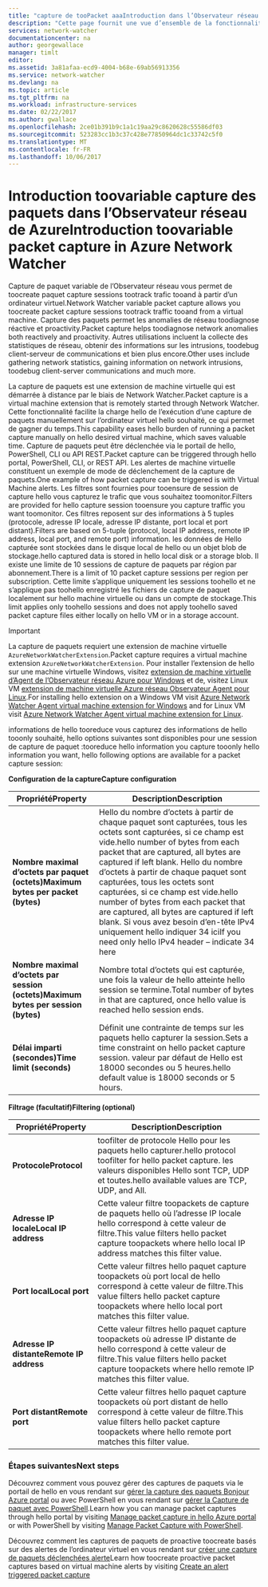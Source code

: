 ```yaml
---
title: "capture de tooPacket aaaIntroduction dans l’Observateur réseau de Azure | Documents Microsoft"
description: "Cette page fournit une vue d’ensemble de la fonctionnalité de capture de paquets hello Observateur réseau"
services: network-watcher
documentationcenter: na
author: georgewallace
manager: timlt
editor: 
ms.assetid: 3a81afaa-ecd9-4004-b68e-69ab56913356
ms.service: network-watcher
ms.devlang: na
ms.topic: article
ms.tgt_pltfrm: na
ms.workload: infrastructure-services
ms.date: 02/22/2017
ms.author: gwallace
ms.openlocfilehash: 2ce01b391b9c1a1c19aa29c8620628c55586df03
ms.sourcegitcommit: 523283cc1b3c37c428e77850964dc1c33742c5f0
ms.translationtype: MT
ms.contentlocale: fr-FR
ms.lasthandoff: 10/06/2017
---
```

# <a name="introduction-toovariable-packet-capture-in-azure-network-watcher"></a><span data-ttu-id="46af6-103">Introduction toovariable capture des paquets dans l’Observateur réseau de Azure</span><span class="sxs-lookup"><span data-stu-id="46af6-103">Introduction toovariable packet capture in Azure Network Watcher</span></span>

<span data-ttu-id="46af6-104">Capture de paquet variable de l’Observateur réseau vous permet de toocreate paquet capture sessions tootrack trafic tooand à partir d’un ordinateur virtuel.</span><span class="sxs-lookup"><span data-stu-id="46af6-104">Network Watcher variable packet capture allows you toocreate packet capture sessions tootrack traffic tooand from a virtual machine.</span></span> <span data-ttu-id="46af6-105">Capture des paquets permet les anomalies de réseau toodiagnose réactive et proactivity.</span><span class="sxs-lookup"><span data-stu-id="46af6-105">Packet capture helps toodiagnose network anomalies both reactively and proactivity.</span></span> <span data-ttu-id="46af6-106">Autres utilisations incluent la collecte des statistiques de réseau, obtenir des informations sur les intrusions, toodebug client-serveur de communications et bien plus encore.</span><span class="sxs-lookup"><span data-stu-id="46af6-106">Other uses include gathering network statistics, gaining information on network intrusions, toodebug client-server communications and much more.</span></span>

<span data-ttu-id="46af6-107">La capture de paquets est une extension de machine virtuelle qui est démarrée à distance par le biais de Network Watcher.</span><span class="sxs-lookup"><span data-stu-id="46af6-107">Packet capture is a virtual machine extension that is remotely started through Network Watcher.</span></span> <span data-ttu-id="46af6-108">Cette fonctionnalité facilite la charge hello de l’exécution d’une capture de paquets manuellement sur l’ordinateur virtuel hello souhaité, ce qui permet de gagner du temps.</span><span class="sxs-lookup"><span data-stu-id="46af6-108">This capability eases hello burden of running a packet capture manually on hello desired virtual machine, which saves valuable time.</span></span> <span data-ttu-id="46af6-109">Capture de paquets peut être déclenchée via le portail de hello, PowerShell, CLI ou API REST.</span><span class="sxs-lookup"><span data-stu-id="46af6-109">Packet capture can be triggered through hello portal, PowerShell, CLI, or REST API.</span></span> <span data-ttu-id="46af6-110">Les alertes de machine virtuelle constituent un exemple de mode de déclenchement de la capture de paquets.</span><span class="sxs-lookup"><span data-stu-id="46af6-110">One example of how packet capture can be triggered is with Virtual Machine alerts.</span></span> <span data-ttu-id="46af6-111">Les filtres sont fournies pour tooensure de session de capture hello vous capturez le trafic que vous souhaitez toomonitor.</span><span class="sxs-lookup"><span data-stu-id="46af6-111">Filters are provided for hello capture session tooensure you capture traffic you want toomonitor.</span></span> <span data-ttu-id="46af6-112">Ces filtres reposent sur des informations à 5 tuples (protocole, adresse IP locale, adresse IP distante, port local et port distant).</span><span class="sxs-lookup"><span data-stu-id="46af6-112">Filters are based on 5-tuple (protocol, local IP address, remote IP address, local port, and remote port) information.</span></span> <span data-ttu-id="46af6-113">les données de Hello capturée sont stockées dans le disque local de hello ou un objet blob de stockage.</span><span class="sxs-lookup"><span data-stu-id="46af6-113">hello captured data is stored in hello local disk or a storage blob.</span></span> <span data-ttu-id="46af6-114">Il existe une limite de 10 sessions de capture de paquets par région par abonnement.</span><span class="sxs-lookup"><span data-stu-id="46af6-114">There is a limit of 10 packet capture sessions per region per subscription.</span></span> <span data-ttu-id="46af6-115">Cette limite s’applique uniquement les sessions toohello et ne s’applique pas toohello enregistré les fichiers de capture de paquet localement sur hello machine virtuelle ou dans un compte de stockage.</span><span class="sxs-lookup"><span data-stu-id="46af6-115">This limit applies only toohello sessions and does not apply toohello saved packet capture files either locally on hello VM or in a storage account.</span></span>

> [!IMPORTANT]
> <span data-ttu-id="46af6-116">La capture de paquets requiert une extension de machine virtuelle `AzureNetworkWatcherExtension`.</span><span class="sxs-lookup"><span data-stu-id="46af6-116">Packet capture requires a virtual machine extension `AzureNetworkWatcherExtension`.</span></span> <span data-ttu-id="46af6-117">Pour installer l’extension de hello sur une machine virtuelle Windows, visitez [extension de machine virtuelle d’Agent de l’Observateur réseau Azure pour Windows](../virtual-machines/windows/extensions-nwa.md) et de, visitez Linux VM [extension de machine virtuelle Azure réseau Observateur Agent pour Linux](../virtual-machines/linux/extensions-nwa.md).</span><span class="sxs-lookup"><span data-stu-id="46af6-117">For installing hello extension on a Windows VM visit [Azure Network Watcher Agent virtual machine extension for Windows](../virtual-machines/windows/extensions-nwa.md) and for Linux VM visit [Azure Network Watcher Agent virtual machine extension for Linux](../virtual-machines/linux/extensions-nwa.md).</span></span>

<span data-ttu-id="46af6-118">informations de hello tooreduce vous capturez des informations de hello tooonly souhaité, hello options suivantes sont disponibles pour une session de capture de paquet :</span><span class="sxs-lookup"><span data-stu-id="46af6-118">tooreduce hello information you capture tooonly hello information you want, hello following options are available for a packet capture session:</span></span>

<span data-ttu-id="46af6-119">**Configuration de la capture**</span><span class="sxs-lookup"><span data-stu-id="46af6-119">**Capture configuration**</span></span>

|<span data-ttu-id="46af6-120">Propriété</span><span class="sxs-lookup"><span data-stu-id="46af6-120">Property</span></span>|<span data-ttu-id="46af6-121">Description</span><span class="sxs-lookup"><span data-stu-id="46af6-121">Description</span></span>|
|---|---|
|<span data-ttu-id="46af6-122">**Nombre maximal d’octets par paquet (octets)**</span><span class="sxs-lookup"><span data-stu-id="46af6-122">**Maximum bytes per packet (bytes)**</span></span> | <span data-ttu-id="46af6-123">Hello du nombre d’octets à partir de chaque paquet sont capturées, tous les octets sont capturées, si ce champ est vide.</span><span class="sxs-lookup"><span data-stu-id="46af6-123">hello number of bytes from each packet that are captured, all bytes are captured if left blank.</span></span> <span data-ttu-id="46af6-124">Hello du nombre d’octets à partir de chaque paquet sont capturées, tous les octets sont capturées, si ce champ est vide.</span><span class="sxs-lookup"><span data-stu-id="46af6-124">hello number of bytes from each packet that are captured, all bytes are captured if left blank.</span></span> <span data-ttu-id="46af6-125">Si vous avez besoin d’en-tête IPv4 uniquement hello indiquer 34 ici</span><span class="sxs-lookup"><span data-stu-id="46af6-125">If you need only hello IPv4 header – indicate 34 here</span></span> |
|<span data-ttu-id="46af6-126">**Nombre maximal d’octets par session (octets)**</span><span class="sxs-lookup"><span data-stu-id="46af6-126">**Maximum bytes per session (bytes)**</span></span> | <span data-ttu-id="46af6-127">Nombre total d’octets qui est capturée, une fois la valeur de hello atteinte hello session se termine.</span><span class="sxs-lookup"><span data-stu-id="46af6-127">Total number of bytes in that are captured, once hello value is reached hello session ends.</span></span>|
|<span data-ttu-id="46af6-128">**Délai imparti (secondes)**</span><span class="sxs-lookup"><span data-stu-id="46af6-128">**Time limit (seconds)**</span></span> | <span data-ttu-id="46af6-129">Définit une contrainte de temps sur les paquets hello capturer la session.</span><span class="sxs-lookup"><span data-stu-id="46af6-129">Sets a time constraint on hello packet capture session.</span></span> <span data-ttu-id="46af6-130">valeur par défaut de Hello est 18000 secondes ou 5 heures.</span><span class="sxs-lookup"><span data-stu-id="46af6-130">hello default value is 18000 seconds or 5 hours.</span></span>|

<span data-ttu-id="46af6-131">**Filtrage (facultatif)**</span><span class="sxs-lookup"><span data-stu-id="46af6-131">**Filtering (optional)**</span></span>

|<span data-ttu-id="46af6-132">Propriété</span><span class="sxs-lookup"><span data-stu-id="46af6-132">Property</span></span>|<span data-ttu-id="46af6-133">Description</span><span class="sxs-lookup"><span data-stu-id="46af6-133">Description</span></span>|
|---|---|
|<span data-ttu-id="46af6-134">**Protocole**</span><span class="sxs-lookup"><span data-stu-id="46af6-134">**Protocol**</span></span> | <span data-ttu-id="46af6-135">toofilter de protocole Hello pour les paquets hello capturer.</span><span class="sxs-lookup"><span data-stu-id="46af6-135">hello protocol toofilter for hello packet capture.</span></span> <span data-ttu-id="46af6-136">les valeurs disponibles Hello sont TCP, UDP et toutes.</span><span class="sxs-lookup"><span data-stu-id="46af6-136">hello available values are TCP, UDP, and All.</span></span>|
|<span data-ttu-id="46af6-137">**Adresse IP locale**</span><span class="sxs-lookup"><span data-stu-id="46af6-137">**Local IP address**</span></span> | <span data-ttu-id="46af6-138">Cette valeur filtre toopackets de capture de paquets hello où l’adresse IP locale hello correspond à cette valeur de filtre.</span><span class="sxs-lookup"><span data-stu-id="46af6-138">This value filters hello packet capture toopackets where hello local IP address matches this filter value.</span></span>|
|<span data-ttu-id="46af6-139">**Port local**</span><span class="sxs-lookup"><span data-stu-id="46af6-139">**Local port**</span></span> | <span data-ttu-id="46af6-140">Cette valeur filtres hello paquet capture toopackets où port local de hello correspond à cette valeur de filtre.</span><span class="sxs-lookup"><span data-stu-id="46af6-140">This value filters hello packet capture toopackets where hello local port matches this filter value.</span></span>|
|<span data-ttu-id="46af6-141">**Adresse IP distante**</span><span class="sxs-lookup"><span data-stu-id="46af6-141">**Remote IP address**</span></span> | <span data-ttu-id="46af6-142">Cette valeur filtres hello paquet capture toopackets où adresse IP distante de hello correspond à cette valeur de filtre.</span><span class="sxs-lookup"><span data-stu-id="46af6-142">This value filters hello packet capture toopackets where hello remote IP matches this filter value.</span></span>|
|<span data-ttu-id="46af6-143">**Port distant**</span><span class="sxs-lookup"><span data-stu-id="46af6-143">**Remote port**</span></span> | <span data-ttu-id="46af6-144">Cette valeur filtres hello paquet capture toopackets où port distant de hello correspond à cette valeur de filtre.</span><span class="sxs-lookup"><span data-stu-id="46af6-144">This value filters hello packet capture toopackets where hello remote port matches this filter value.</span></span>|

### <a name="next-steps"></a><span data-ttu-id="46af6-145">Étapes suivantes</span><span class="sxs-lookup"><span data-stu-id="46af6-145">Next steps</span></span>

<span data-ttu-id="46af6-146">Découvrez comment vous pouvez gérer des captures de paquets via le portail de hello en vous rendant sur [gérer la capture des paquets Bonjour Azure portal](network-watcher-packet-capture-manage-portal.md) ou avec PowerShell en vous rendant sur [gérer la Capture de paquet avec PowerShell](network-watcher-packet-capture-manage-powershell.md).</span><span class="sxs-lookup"><span data-stu-id="46af6-146">Learn how you can manage packet captures through hello portal by visiting [Manage packet capture in hello Azure portal](network-watcher-packet-capture-manage-portal.md) or with PowerShell by visiting [Manage Packet Capture with PowerShell](network-watcher-packet-capture-manage-powershell.md).</span></span>

<span data-ttu-id="46af6-147">Découvrez comment les captures de paquets de proactive toocreate basés sur des alertes de l’ordinateur virtuel en vous rendant sur [créer une capture de paquets déclenchées alerte](network-watcher-alert-triggered-packet-capture.md)</span><span class="sxs-lookup"><span data-stu-id="46af6-147">Learn how toocreate proactive packet captures based on virtual machine alerts by visiting [Create an alert triggered packet capture](network-watcher-alert-triggered-packet-capture.md)</span></span>

<!--Image references-->
[1]: ./media/network-watcher-packet-capture-overview/figure1.png













